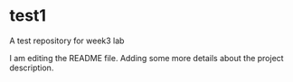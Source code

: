 # test1
A test repository for week3 lab

I am editing the README file. Adding some more details about the project description.
